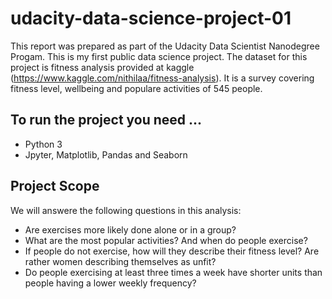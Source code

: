 # udacity-data-science-project-01
This report was prepared as part of the Udacity Data Scientist Nanodegree Progam. This is my first public data science project. The dataset for this project is fitness analysis provided at kaggle (https://www.kaggle.com/nithilaa/fitness-analysis). It is a survey covering fitness level, wellbeing and populare activities of 545 people. 

## To run the project you need ...
* Python 3
* Jpyter, Matplotlib, Pandas and Seaborn

## Project Scope
We will answere the following questions in this analysis:
* Are exercises more likely done alone or in a group?
* What are the most popular activities? And when do people exercise?
* If people do not exercise, how will they describe their fitness level? Are rather women describing themselves as unfit?
* Do people exercising at least three times a week have shorter units than people having a lower weekly frequency?
